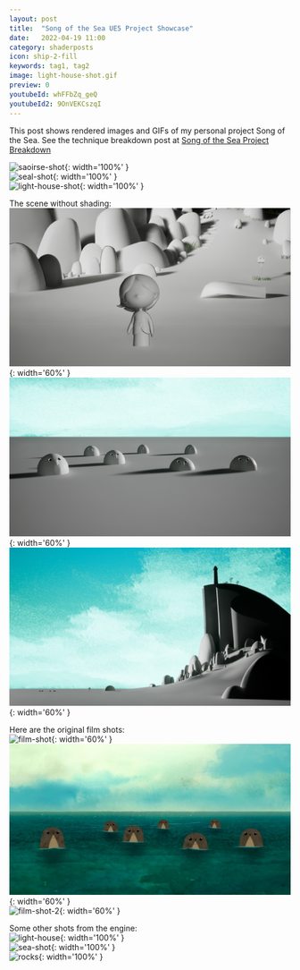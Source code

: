 ```yaml
---
layout: post
title:  "Song of the Sea UE5 Project Showcase"
date:   2022-04-19 11:00
category: shaderposts
icon: ship-2-fill
keywords: tag1, tag2
image: light-house-shot.gif
preview: 0
youtubeId: whFFbZq_geQ
youtubeId2: 9OnVEKCszqI
---
```


This post shows rendered images and GIFs of my personal project Song of the Sea. See the technique breakdown post at [Song of the Sea Project Breakdown](https://ct3777.github.io/shaderposts/2022/SongOfTheSeaProject.html)

![saoirse-shot](/post-img/shaderposts/song-of-the-sea/saoirse.gif){: width='100%' }<br />
![seal-shot](/post-img/shaderposts/song-of-the-sea/seal-shot.gif){: width='100%' }<br />
![light-house-shot](/post-img/shaderposts/song-of-the-sea/light-house-shot.gif){: width='100%' }<br />

The scene without shading:<br />
![unshaded](/post-img/shaderposts/song-of-the-sea/unshaded-1.png){: width='60%' }<br />
![unshaded](/post-img/shaderposts/song-of-the-sea/unshaded-3.png){: width='60%' }<br />
![unshaded](/post-img/shaderposts/song-of-the-sea/unshaded-2.png){: width='60%' }<br />


Here are the original film shots:<br />
![film-shot](/post-img/shaderposts/song-of-the-sea/film-shot.png){: width='60%' }<br />
![seal-shot-film](/post-img/shaderposts/song-of-the-sea/seal-shot-film.jpg){: width='60%' }<br />
![film-shot-2](/post-img/shaderposts/song-of-the-sea/film-shot-2.png){: width='60%' }<br />


Some other shots from the engine:<br />
![light-house](/post-img/shaderposts/song-of-the-sea/light-house.gif){: width='100%' }<br />
![sea-shot](/post-img/shaderposts/song-of-the-sea/sea-shot.gif){: width='100%' }<br />
![rocks](/post-img/shaderposts/song-of-the-sea/rocks.gif){: width='100%' }<br />
